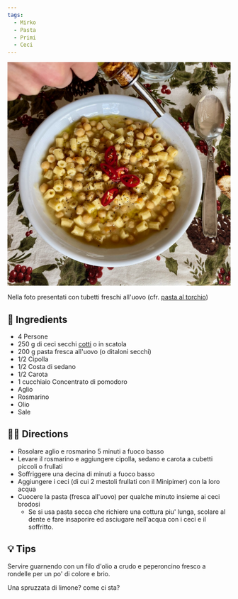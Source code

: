 ```yaml
---
tags:
  - Mirko
  - Pasta
  - Primi
  - Ceci
---
```


![](../images/pasta-e-ceci.jpeg)

Nella foto presentati con tubetti freschi all'uovo (cfr. [pasta al torchio](../Base/Pasta%20al%20torchio.md))
## 🧾 Ingredients

- 4 Persone
- 250 g di ceci secchi [cotti](../Base/Ceci%20cotti.md) o in scatola
- 200 g pasta fresca all'uovo (o ditaloni secchi)
- 1/2 Cipolla
- 1/2 Costa di sedano
- 1/2 Carota
- 1 cucchiaio Concentrato di pomodoro
- Aglio
- Rosmarino
- Olio
- Sale

## 👩‍🍳 Directions

- Rosolare aglio e rosmarino 5 minuti a fuoco basso
- Levare il rosmarino e aggiungere cipolla, sedano e carota a cubetti piccoli o frullati
- Soffriggere una decina di minuti a fuoco basso
- Aggiungere i ceci (di cui 2 mestoli frullati con il Minipimer) con la loro acqua
- Cuocere la pasta (fresca all'uovo) per qualche minuto insieme ai ceci brodosi
	- Se si usa pasta secca che richiere una cottura piu' lunga, scolare al dente e fare insaporire ed asciugare nell'acqua con i ceci e il soffritto.
## 💡 Tips

Servire guarnendo con un filo d'olio a crudo e peperoncino fresco a rondelle per un po' di colore e brio.

Una spruzzata di limone? come ci sta?




